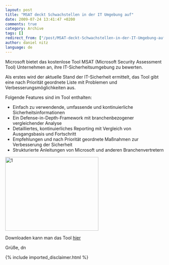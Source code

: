 ```yaml
---
layout: post
title: "MSAT deckt Schwachstellen in der IT Umgebung auf"
date: 2009-07-24 13:41:47 +0200
comments: true
category: Archive
tags: []
redirect_from: ["/post/MSAT-deckt-Schwachstellen-in-der-IT-Umgebung-auf", "/post/msat-deckt-schwachstellen-in-der-it-umgebung-auf"]
author: daniel nitz
language: de
---
```

<!-- more -->
<p>Microsoft bietet das kostenlose Tool MSAT (Microsoft Security Assessment Tool) Unternehmen an, ihre IT-Sicherheitsumgebung zu bewerten. </p>  <p>Als erstes wird der aktuelle Stand der IT-Sicherheit ermittelt, das Tool gibt eine nach Priorität geordnete Liste mit Problemen und Verbesserungsmöglichkeiten aus.</p>  <p>Folgende Features sind im Tool enthalten:</p>  <ul>   <li>Einfach zu verwendende, umfassende und kontinuierliche Sicherheitsinformationen </li>    <li>Ein Defense-in-Depth-Framework mit branchenbezogener vergleichender Analyse </li>    <li>Detailliertes, kontinuierliches Reporting mit Vergleich von Ausgangsbasis und Fortschritt </li>    <li>Empfehlungen und nach Priorität geordnete Maßnahmen zur Verbesserung der Sicherheit </li>    <li>Strukturierte Anleitungen von Microsoft und anderen Branchenvertretern </li> </ul>  <p><a href="/assets/archive/1.jpg"><img style="border-bottom: 0px; border-left: 0px; display: inline; border-top: 0px; border-right: 0px" title="1" border="0" alt="1" src="/assets/archive/1_thumb.jpg" width="296" height="234" /></a> </p>  <p>Downloaden kann man das Tool <a href="http://www.microsoft.com/downloads/details.aspx?FamilyId=CD057D9D-86B9-4E35-9733-7ACB0B2A3CA1&amp;displaylang=en">hier</a></p>  <p>Grüße, dn</p>
{% include imported_disclaimer.html %}
